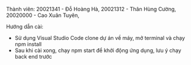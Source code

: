 Thành viên: 
20021341 - Đỗ Hoàng Hà,
20021312 - Thân Hùng Cường,
20020000 - Cao Xuân Tuyên,

Hướng dẫn cài:
- Sử dụng Visual Studio Code clone dự án về máy, mở terminal và chạy npm install
- Sau khi cài xong, chạy npm start để khởi động ứng dụng, lưu ý chạy back end trước
